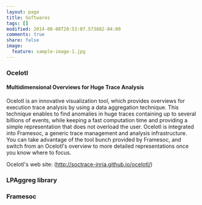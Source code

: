 ```yaml
---
layout: page
title: Softwares
tags: []
modified: 2014-08-08T20:53:07.573882-04:00
comments: true
share: false
image:
  feature: sample-image-1.jpg
---
```


### Ocelotl

#### Multidimensional Overviews for Huge Trace Analysis

Ocelotl is an innovative visualization tool, which provides overviews for execution trace analysis by using a data aggregation technique. This technique enables to find anomalies in huge traces containing up to several billions of events, while keeping a fast computation time and providing a simple representation that does not overload the user.
Ocelotl is integrated into Framesoc, a generic trace management and analysis infrastructure. You can take advantage of the tool bunch provided by Framesoc, and switch from an Ocelotl's overview to more detailed representations once you know where to focus.

Ocelotl's web site: (http://soctrace-inria.github.io/ocelotl/)

### LPAggreg library

### Framesoc
